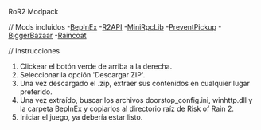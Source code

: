 RoR2 Modpack

// Mods incluidos
  -[BepInEx](https://thunderstore.io/package/bbepis/BepInExPack/)
  -[R2API](https://thunderstore.io/package/tristanmcpherson/R2API/)
  -[MiniRpcLib](https://thunderstore.io/package/wildbook/MiniRpcLib/)
  -[PreventPickup](https://thunderstore.io/package/Vl4dimyr/PreventPickup/)
  -[BiggerBazaar](https://thunderstore.io/package/MagnusMagnuson/BiggerBazaar/)
  -[Raincoat](https://thunderstore.io/package/Jarlyk/Raincoat/)


// Instrucciones
  1. Clickear el botón verde de arriba a la derecha.
  2. Seleccionar la opción 'Descargar ZIP'.
  3. Una vez descargado el .zip, extraer sus contenidos en cualquier lugar preferido.
  4. Una vez extraído, buscar los archivos doorstop_config.ini, winhttp.dll y la carpeta BepInEx y copiarlos al directorio raíz de Risk of Rain 2.
  5. Iniciar el juego, ya debería estar listo.  